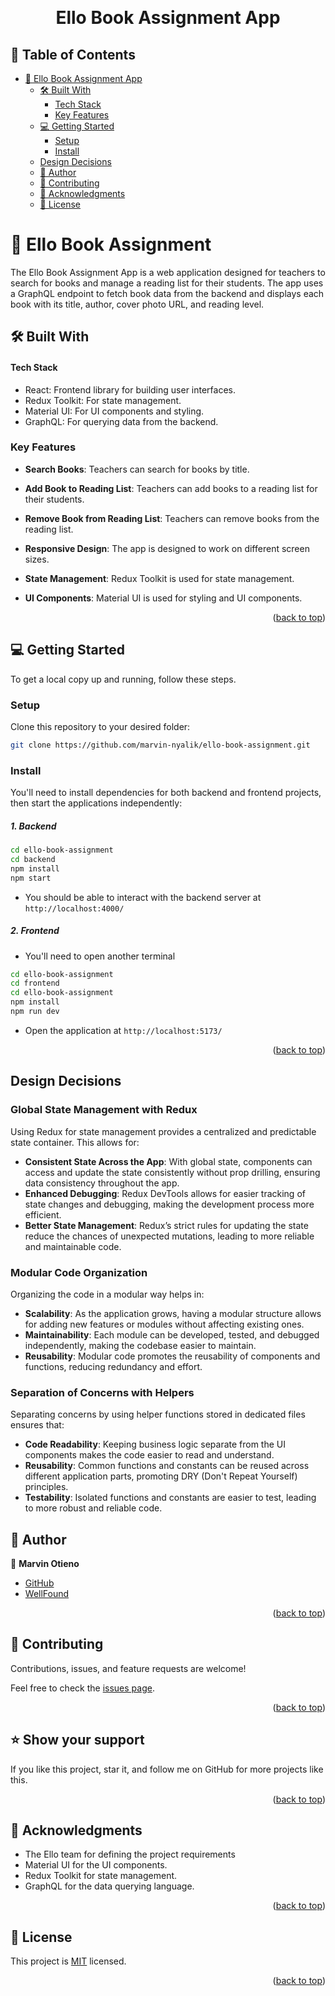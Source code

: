 <a name="readme-top"></a>

<div align="center">
<br/>

# Ello Book Assignment App

</div>
<!-- TABLE OF CONTENTS -->

## 📗 Table of Contents

- [📖 Ello Book Assignment App ](#-ello-book-assignment-app-)
  - [🛠 Built With ](#built-with)
    - [Tech Stack ](#tech-stack-)
    - [Key Features ](#key-features-)
  - [💻 Getting Started ](#-getting-started-)
    - [Setup](#setup)
    - [Install](#install)
  - [Design Decisions ](#-design-decisions-)
  - [👥 Author ](#-author-)
  - [🤝 Contributing ](#-contributing-)
  - [🙏 Acknowledgments ](#-acknowledgments-)
  - [📝 License ](#-license-)

<!-- PROJECT DESCRIPTION -->

# 📖 Ello Book Assignment <a name="ello-book-assignment-app"></a>

The Ello Book Assignment App is a web application designed for teachers to search for books and manage a reading list for their students. The app uses a GraphQL endpoint to fetch book data from the backend and displays each book with its title, author, cover photo URL, and reading level.

## 🛠 Built With <a name="built-with"></a>

#### Tech Stack <a name="tech-stack"></a>

- React: Frontend library for building user interfaces.
- Redux Toolkit: For state management.
- Material UI: For UI components and styling.
- GraphQL: For querying data from the backend.

<!-- Features -->

### Key Features <a name="key-features"></a>

- **Search Books**: Teachers can search for books by title.

- **Add Book to Reading List**: Teachers can add books to a reading list for their students.
- **Remove Book from Reading List**: Teachers can remove books from the reading list.
- **Responsive Design**: The app is designed to work on different screen sizes.
- **State Management**: Redux Toolkit is used for state management.
- **UI Components**: Material UI is used for styling and UI components.

<p align="right">(<a href="#readme-top">back to top</a>)</p>


<!-- GETTING STARTED -->

## 💻 Getting Started <a name="getting-started"></a>

To get a local copy up and running, follow these steps.

### Setup

Clone this repository to your desired folder:

```bash
git clone https://github.com/marvin-nyalik/ello-book-assignment.git
```

### Install

You'll need to install dependencies for both backend and frontend projects, then start the applications independently:

##### 1. Backend
```bash
cd ello-book-assignment
cd backend
npm install
npm start
```
- You should be able to interact with the backend server at `http://localhost:4000/`

##### 2. Frontend
- You'll need to open another terminal
```bash
cd ello-book-assignment
cd frontend
cd ello-book-assignment
npm install
npm run dev
```
- Open the application at `http://localhost:5173/`

<p align="right">(<a href="#readme-top">back to top</a>)</p>

## Design Decisions <a name="design-decisions"></a>

### Global State Management with Redux

Using Redux for state management provides a centralized and predictable state container. This allows for:

- **Consistent State Across the App**: With global state, components can access and update the state consistently without prop drilling, ensuring data consistency throughout the app.
- **Enhanced Debugging**: Redux DevTools allows for easier tracking of state changes and debugging, making the development process more efficient.
- **Better State Management**: Redux’s strict rules for updating the state reduce the chances of unexpected mutations, leading to more reliable and maintainable code.

### Modular Code Organization

Organizing the code in a modular way helps in:

- **Scalability**: As the application grows, having a modular structure allows for adding new features or modules without affecting existing ones.
- **Maintainability**: Each module can be developed, tested, and debugged independently, making the codebase easier to maintain.
- **Reusability**: Modular code promotes the reusability of components and functions, reducing redundancy and effort.

### Separation of Concerns with Helpers

Separating concerns by using helper functions stored in dedicated files ensures that:

- **Code Readability**: Keeping business logic separate from the UI components makes the code easier to read and understand.
- **Reusability**: Common functions and constants can be reused across different application parts, promoting DRY (Don't Repeat Yourself) principles.
- **Testability**: Isolated functions and constants are easier to test, leading to more robust and reliable code.

## 👥 Author <a name="author"></a>

👤 **Marvin Otieno**

- [GitHub](https://github.com/marvin-nyalik)
- [WellFound](https://wellfound.com/u/marvin-otieno)

<p align="right">(<a href="#readme-top">back to top</a>)</p>

<!-- CONTRIBUTING -->

## 🤝 Contributing <a name="contributing"></a>

Contributions, issues, and feature requests are welcome!

Feel free to check the [issues page](https://github.com/marvin-nyalik/ello-book-assignment/issues).

<p align="right">(<a href="#readme-top">back to top</a>)</p>

<!-- SUPPORT -->

## ⭐️ Show your support <a name="support"></a>

If you like this project, star it, and follow me on GitHub for more projects like this.

<p align="right">(<a href="#readme-top">back to top</a>)</p>

<!-- ACKNOWLEDGEMENTS -->

## 🙏 Acknowledgments <a name="acknowledgments"></a>
- The Ello team for defining the project requirements
- Material UI for the UI components.
- Redux Toolkit for state management.
- GraphQL for the data querying language.

<p align="right">(<a href="#readme-top">back to top</a>)</p>

<!-- LICENSE -->

## 📝 License <a name="license"></a>

This project is [MIT](./LICENSE) licensed.

<p align="right">(<a href="#readme-top">back to top</a>)</p>
